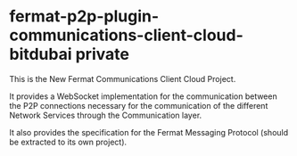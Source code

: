 # fermat-p2p-plugin-communications-client-cloud-bitdubai private

This is the New Fermat Communications Client Cloud Project.

It provides a WebSocket implementation for the communication between the P2P connections necessary for the communication of the different Network Services through the Communication layer.

It also provides the specification for the Fermat Messaging Protocol (should be extracted to its own project).
 
